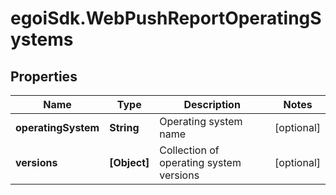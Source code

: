 # egoiSdk.WebPushReportOperatingSystems

## Properties
Name | Type | Description | Notes
------------ | ------------- | ------------- | -------------
**operatingSystem** | **String** | Operating system name | [optional] 
**versions** | **[Object]** | Collection of operating system versions | [optional] 



